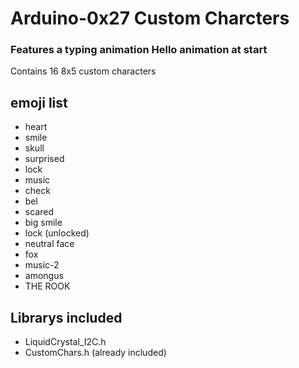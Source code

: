 # Arduino-0x27 Custom Charcters
### Features a typing animation Hello animation at start

Contains 16 8x5 custom characters 

## emoji list
- heart
- smile 
- skull
- surprised
- lock
- music
- check
- bel
- scared
- big smile
- lock (unlocked)
- neutral face
- fox
- music-2
- amongus
- THE ROOK

## Librarys included

- LiquidCrystal_I2C.h
- CustomChars.h (already included)

